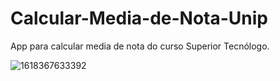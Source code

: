 # Calcular-Media-de-Nota-Unip
App para calcular media de nota do curso Superior Tecnólogo.

![1618367633392](https://user-images.githubusercontent.com/57876319/114646349-79b54780-9cb1-11eb-9dc9-2ecfda025433.gif)

